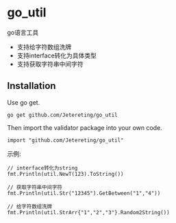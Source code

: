 # go_util
go语言工具

- 支持给字符数组洗牌
- 支持interface转化为具体类型
- 支持获取字符串中间字符

Installation
------------

Use go get.

	go get github.com/Jetereting/go_util

Then import the validator package into your own code.

	import "github.com/Jetereting/go_util"

示例:
```golang
// interface转化为string
fmt.Println(util.NewT(123).ToString())

// 获取字符串中间字符
fmt.Println(util.Str("12345").GetBetween("1","4"))

// 给字符数组洗牌
fmt.Println(util.StrArr{"1","2","3"}.Random2String())
```


